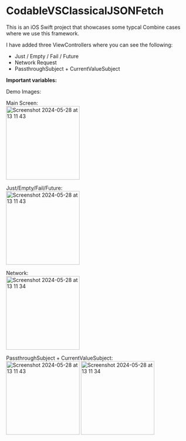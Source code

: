 # CodableVSClassicalJSONFetch

This is an iOS Swift project that showcases some typcal Combine cases where we use this framework.  

I have added three ViewControllers where you can see the following:
* Just / Empty / Fail / Future
* Network Request
* PassthroughSubject + CurrentValueSubject

**Important variables:**

Demo Images:

Main Screen:  
<img width="200" alt="Screenshot 2024-05-28 at 13 11 43" src="https://github.com/Andrei0795/swift-combine-examples/assets/10764238/aaa8738e-c010-4da6-a702-f4a1d95774cb">

Just/Empty/Fail/Future:  
<img width="200" alt="Screenshot 2024-05-28 at 13 11 43" src="https://github.com/Andrei0795/swift-combine-examples/assets/10764238/5c2b030d-16c1-4d8f-888c-b9e567ed0b5f">

Network:  
<img width="200" alt="Screenshot 2024-05-28 at 13 11 34" src="https://github.com/Andrei0795/swift-combine-examples/assets/10764238/b15d6bf9-2fdf-4ff7-84f9-29e8659a04c2">

PassthroughSubject + CurrentValueSubject:  
<img width="200" alt="Screenshot 2024-05-28 at 13 11 43" src="https://github.com/Andrei0795/swift-combine-examples/assets/10764238/911d7235-5e59-4c43-8a14-0170050047fc">
<img width="200" alt="Screenshot 2024-05-28 at 13 11 34" src="https://github.com/Andrei0795/swift-combine-examples/assets/10764238/0621324f-8d32-4b7b-a9c5-41720201b1ba">


